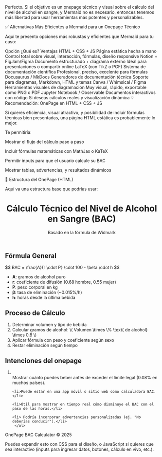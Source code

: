 Perfecto. Si el objetivo es un onepage técnico y visual sobre el cálculo del nivel de alcohol en sangre, y Mermaid no es necesario, entonces tenemos más libertad para usar herramientas más potentes y personalizables.

✅ Alternativas Más Eficientes a Mermaid para un Onepage Técnico

Aquí te presento opciones más robustas y eficientes que Mermaid para tu caso:

Opción	¿Qué es?	Ventajas
HTML + CSS + JS	Página estática hecha a mano	Control total sobre visual, interacción, fórmulas, diseño responsive
Notion + FigJam/Figma	Documento estructurado + diagrama externo	Ideal para presentaciones o compartir online
LaTeX (con TikZ o PGF)	Sistema de documentación científica	Profesional, preciso, excelente para fórmulas
Docusaurus / MkDocs	Generadores de documentación técnica	Soporte para diagramas, Markdown, HTML y temas
Canva / Whimsical / Figma	Herramientas visuales de diagramación	Muy visual, rápido, exportable como PNG o PDF
Jupyter Notebook / Observable	Documentos interactivos con código	Si deseas cálculos reales y visualización dinámica
💡 Recomendación: OnePage en HTML + CSS + JS

Si quieres eficiencia, visual atractivo, y posibilidad de incluir fórmulas técnicas bien presentadas, una página HTML estática es probablemente lo mejor.

Te permitiría:

Mostrar el flujo del cálculo paso a paso

Incluir fórmulas matemáticas con MathJax o KaTeX

Permitir inputs para que el usuario calcule su BAC

Mostrar tablas, advertencias, y resultados dinámicos

🧱 Estructura del OnePage (HTML)

Aquí va una estructura base que podrías usar:

<!DOCTYPE html>
<html lang="es">
<head>
  <meta charset="UTF-8" />
  <meta name="viewport" content="width=device-width, initial-scale=1.0" />
  <title>Cálculo de Nivel de Alcohol en Sangre</title>
  <link rel="stylesheet" href="styles.css" />
  <script src="https://cdn.jsdelivr.net/npm/mathjax@3/es5/tex-mml-chtml.js" async></script>
</head>
<body>
  <header>
    <h1>Cálculo Técnico del Nivel de Alcohol en Sangre (BAC)</h1>
    <p>Basado en la fórmula de Widmark</p>
  </header>

  <section id="formula">
    <h2>Fórmula General</h2>
    <p>
      $$ BAC = \frac{A}{r \cdot P} \cdot 100 - \beta \cdot h $$
    </p>
    <ul>
      <li><strong>A</strong>: gramos de alcohol puro</li>
      <li><strong>r</strong>: coeficiente de difusión (0.68 hombre, 0.55 mujer)</li>
      <li><strong>P</strong>: peso corporal en kg</li>
      <li><strong>β</strong>: tasa de eliminación (~0.015%/h)</li>
      <li><strong>h</strong>: horas desde la última bebida</li>
    </ul>
  </section>

  <section id="proceso">
    <h2>Proceso de Cálculo</h2>
    <ol>
      <li>Determinar volumen y tipo de bebida</li>
      <li>Calcular gramos de alcohol: \( Volumen \times \% \text{ de alcohol} \times 0.8 \)</li>
      <li>Aplicar fórmula con peso y coeficiente según sexo</li>
      <li>Restar eliminación según tiempo</li>
    </ol>
  </section>

  <section id="advertencia">
    <h2>Intenciones del onepage</h2>
    <ol>
    <li></li>Mostrar cuánto puedes beber antes de exceder el límite legal (0.08% en muchos países).</li>
      
    <li>Puede estar en una app móvil o sitio web como calculadora BAC.</li>

    <li>Útil para mostrar en tiempo real cómo disminuye el BAC con el paso de las horas.</li>

    <li> Podría incorporar advertencias personalizadas (ej. "No deberías conducir").</li>
     </ol>
  </section>

  <footer>
    <p>OnePage BAC Calculator © 2025</p>
  </footer>
</body>
</html>


Puedes expandir esto con CSS para el diseño, o JavaScript si quieres que sea interactivo (inputs para ingresar datos, botones, cálculo en vivo, etc.).

